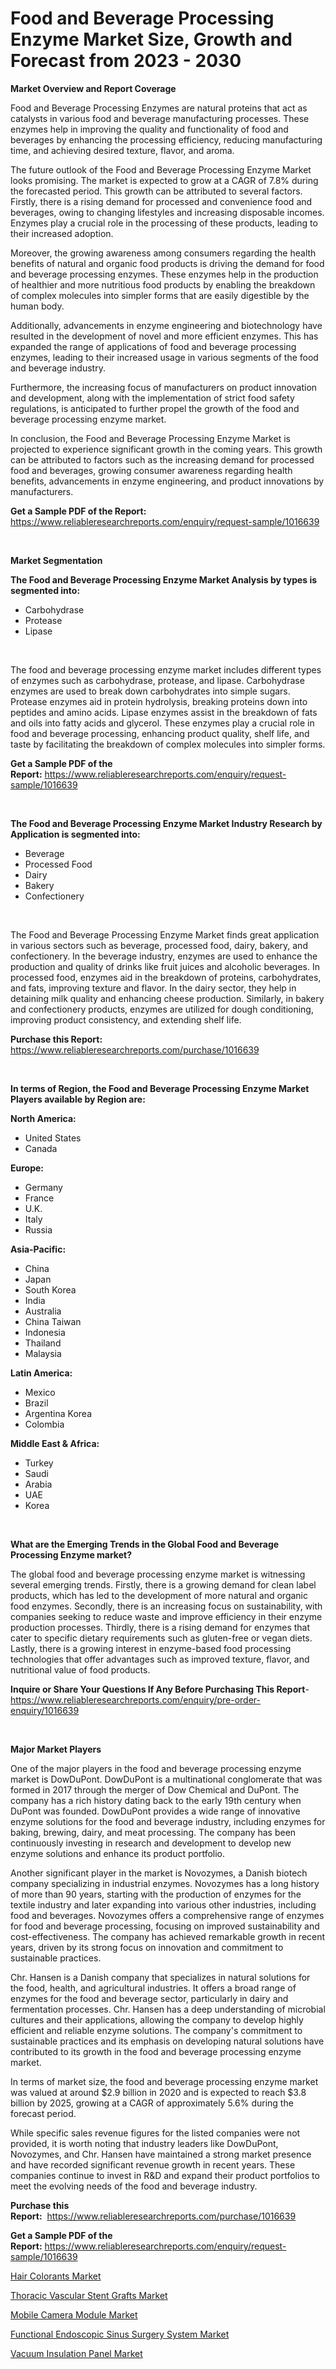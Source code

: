 <p><h1>Food and Beverage Processing Enzyme Market Size, Growth and Forecast from 2023 - 2030</h1></p><p><strong>Market Overview and Report Coverage</strong></p>
<p><p>Food and Beverage Processing Enzymes are natural proteins that act as catalysts in various food and beverage manufacturing processes. These enzymes help in improving the quality and functionality of food and beverages by enhancing the processing efficiency, reducing manufacturing time, and achieving desired texture, flavor, and aroma.</p><p>The future outlook of the Food and Beverage Processing Enzyme Market looks promising. The market is expected to grow at a CAGR of 7.8% during the forecasted period. This growth can be attributed to several factors. Firstly, there is a rising demand for processed and convenience food and beverages, owing to changing lifestyles and increasing disposable incomes. Enzymes play a crucial role in the processing of these products, leading to their increased adoption.</p><p>Moreover, the growing awareness among consumers regarding the health benefits of natural and organic food products is driving the demand for food and beverage processing enzymes. These enzymes help in the production of healthier and more nutritious food products by enabling the breakdown of complex molecules into simpler forms that are easily digestible by the human body.</p><p>Additionally, advancements in enzyme engineering and biotechnology have resulted in the development of novel and more efficient enzymes. This has expanded the range of applications of food and beverage processing enzymes, leading to their increased usage in various segments of the food and beverage industry.</p><p>Furthermore, the increasing focus of manufacturers on product innovation and development, along with the implementation of strict food safety regulations, is anticipated to further propel the growth of the food and beverage processing enzyme market.</p><p>In conclusion, the Food and Beverage Processing Enzyme Market is projected to experience significant growth in the coming years. This growth can be attributed to factors such as the increasing demand for processed food and beverages, growing consumer awareness regarding health benefits, advancements in enzyme engineering, and product innovations by manufacturers.</p></p>
<p><strong>Get a Sample PDF of the Report:</strong> <a href="https://www.reliableresearchreports.com/enquiry/request-sample/1016639">https://www.reliableresearchreports.com/enquiry/request-sample/1016639</a></p>
<p>&nbsp;</p>
<p><strong>Market Segmentation</strong></p>
<p><strong>The Food and Beverage Processing Enzyme Market Analysis by types is segmented into:</strong></p>
<p><ul><li>Carbohydrase</li><li>Protease</li><li>Lipase</li></ul></p>
<p>&nbsp;</p>
<p><p>The food and beverage processing enzyme market includes different types of enzymes such as carbohydrase, protease, and lipase. Carbohydrase enzymes are used to break down carbohydrates into simple sugars. Protease enzymes aid in protein hydrolysis, breaking proteins down into peptides and amino acids. Lipase enzymes assist in the breakdown of fats and oils into fatty acids and glycerol. These enzymes play a crucial role in food and beverage processing, enhancing product quality, shelf life, and taste by facilitating the breakdown of complex molecules into simpler forms.</p></p>
<p><strong>Get a Sample PDF of the Report:</strong>&nbsp;<a href="https://www.reliableresearchreports.com/enquiry/request-sample/1016639">https://www.reliableresearchreports.com/enquiry/request-sample/1016639</a></p>
<p>&nbsp;</p>
<p><strong>The Food and Beverage Processing Enzyme Market Industry Research by Application is segmented into:</strong></p>
<p><ul><li>Beverage</li><li>Processed Food</li><li>Dairy</li><li>Bakery</li><li>Confectionery</li></ul></p>
<p>&nbsp;</p>
<p><p>The Food and Beverage Processing Enzyme Market finds great application in various sectors such as beverage, processed food, dairy, bakery, and confectionery. In the beverage industry, enzymes are used to enhance the production and quality of drinks like fruit juices and alcoholic beverages. In processed food, enzymes aid in the breakdown of proteins, carbohydrates, and fats, improving texture and flavor. In the dairy sector, they help in detaining milk quality and enhancing cheese production. Similarly, in bakery and confectionery products, enzymes are utilized for dough conditioning, improving product consistency, and extending shelf life.</p></p>
<p><strong>Purchase this Report:</strong>&nbsp; <a href="https://www.reliableresearchreports.com/purchase/1016639">https://www.reliableresearchreports.com/purchase/1016639</a></p>
<p>&nbsp;</p>
<p><strong>In terms of Region, the Food and Beverage Processing Enzyme Market Players available by Region are:</strong></p>
<p>
    <p> <strong> North America: </strong>
        <ul>
            <li>United States</li>
            <li>Canada</li>
        </ul>
        </p> 
    <p> <strong> Europe: </strong>
        <ul>
            <li>Germany</li>
            <li>France</li>
            <li>U.K.</li>
            <li>Italy</li>
            <li>Russia</li>
        </ul>
        </p> 
    <p> <strong> Asia-Pacific: </strong>
        <ul>
            <li>China</li>
            <li>Japan</li>
            <li>South Korea</li>
            <li>India</li>
            <li>Australia</li>
            <li>China Taiwan</li>
            <li>Indonesia</li>
            <li>Thailand</li>
            <li>Malaysia</li>
        </ul>
        </p> 
    <p> <strong> Latin America: </strong>
        <ul>
            <li>Mexico</li>
            <li>Brazil</li>
            <li>Argentina Korea</li>
            <li>Colombia</li>
        </ul>
        </p> 
    <p> <strong> Middle East & Africa: </strong>
        <ul>
            <li>Turkey</li>
            <li>Saudi</li>
            <li>Arabia</li>
            <li>UAE</li>
            <li>Korea</li>
        </ul>
    </p>
    </p>
<p>&nbsp;</p>
<p><strong>What are the Emerging Trends in the Global Food and Beverage Processing Enzyme market?</strong></p>
<p><p>The global food and beverage processing enzyme market is witnessing several emerging trends. Firstly, there is a growing demand for clean label products, which has led to the development of more natural and organic food enzymes. Secondly, there is an increasing focus on sustainability, with companies seeking to reduce waste and improve efficiency in their enzyme production processes. Thirdly, there is a rising demand for enzymes that cater to specific dietary requirements such as gluten-free or vegan diets. Lastly, there is a growing interest in enzyme-based food processing technologies that offer advantages such as improved texture, flavor, and nutritional value of food products.</p></p>
<p><strong>Inquire or Share Your Questions If Any Before Purchasing This Report</strong>- <a href="https://www.reliableresearchreports.com/enquiry/pre-order-enquiry/1016639">https://www.reliableresearchreports.com/enquiry/pre-order-enquiry/1016639</a></p>
<p>&nbsp;</p>
<p><strong>Major Market Players</strong></p>
<p><p>One of the major players in the food and beverage processing enzyme market is DowDuPont. DowDuPont is a multinational conglomerate that was formed in 2017 through the merger of Dow Chemical and DuPont. The company has a rich history dating back to the early 19th century when DuPont was founded. DowDuPont provides a wide range of innovative enzyme solutions for the food and beverage industry, including enzymes for baking, brewing, dairy, and meat processing. The company has been continuously investing in research and development to develop new enzyme solutions and enhance its product portfolio.</p><p>Another significant player in the market is Novozymes, a Danish biotech company specializing in industrial enzymes. Novozymes has a long history of more than 90 years, starting with the production of enzymes for the textile industry and later expanding into various other industries, including food and beverages. Novozymes offers a comprehensive range of enzymes for food and beverage processing, focusing on improved sustainability and cost-effectiveness. The company has achieved remarkable growth in recent years, driven by its strong focus on innovation and commitment to sustainable practices.</p><p>Chr. Hansen is a Danish company that specializes in natural solutions for the food, health, and agricultural industries. It offers a broad range of enzymes for the food and beverage sector, particularly in dairy and fermentation processes. Chr. Hansen has a deep understanding of microbial cultures and their applications, allowing the company to develop highly efficient and reliable enzyme solutions. The company's commitment to sustainable practices and its emphasis on developing natural solutions have contributed to its growth in the food and beverage processing enzyme market.</p><p>In terms of market size, the food and beverage processing enzyme market was valued at around $2.9 billion in 2020 and is expected to reach $3.8 billion by 2025, growing at a CAGR of approximately 5.6% during the forecast period.</p><p>While specific sales revenue figures for the listed companies were not provided, it is worth noting that industry leaders like DowDuPont, Novozymes, and Chr. Hansen have maintained a strong market presence and have recorded significant revenue growth in recent years. These companies continue to invest in R&D and expand their product portfolios to meet the evolving needs of the food and beverage industry.</p></p>
<p><strong>Purchase this Report:</strong>&nbsp;&nbsp;<a href="https://www.reliableresearchreports.com/purchase/1016639">https://www.reliableresearchreports.com/purchase/1016639</a></p>
<p></p>
<p><strong>Get a Sample PDF of the Report:</strong>&nbsp;<a href="https://www.reliableresearchreports.com/enquiry/request-sample/1016639">https://www.reliableresearchreports.com/enquiry/request-sample/1016639</a></p>
<p><p><a href="https://medium.com/@serenaframi/hair-colorants-market-size-growth-forecast-2023-2030-451b635eb75b">Hair Colorants Market</a></p><p><a href="https://www.reportprime.com/thoracic-vascular-stent-grafts-r9140">Thoracic Vascular Stent Grafts Market</a></p><p><a href="https://medium.com/@elsahermann/mobile-camera-module-market-size-growth-forecast-2023-2030-000fc2b8b19b">Mobile Camera Module Market</a></p><p><a href="https://www.reportprime.com/functional-endoscopic-sinus-surgery-system-r9138">Functional Endoscopic Sinus Surgery System Market</a></p><p><a href="https://www.linkedin.com/pulse/vacuum-insulation-panel-market-size-share-amp-trends-analysis-hyqee/">Vacuum Insulation Panel Market</a></p></p>
